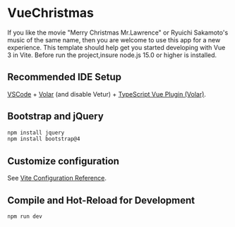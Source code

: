# VueChristmas
If you like the movie "Merry Christmas Mr.Lawrence" or Ryuichi Sakamoto's music of the same name, then you are welcome to use this app for a new experience.
This template should help get you started developing with Vue 3 in Vite.
Before run the project,insure node.js 15.0 or higher is installed.


## Recommended IDE Setup

[VSCode](https://code.visualstudio.com/) + [Volar](https://marketplace.visualstudio.com/items?itemName=Vue.volar) (and disable Vetur) + [TypeScript Vue Plugin (Volar)](https://marketplace.visualstudio.com/items?itemName=Vue.vscode-typescript-vue-plugin).

## Bootstrap and jQuery
```sh
npm install jquery
npm install bootstrap@4
```

## Customize configuration

See [Vite Configuration Reference](https://vitejs.dev/config/).


## Compile and Hot-Reload for Development

```sh
npm run dev
```



